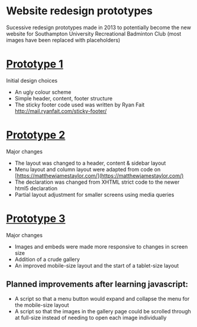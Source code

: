 # Website redesign prototypes

Sucessive redesign prototypes made in 2013 to potentially become the new website for Southampton University Recreational Badminton Club
(most images have been replaced with placeholders)

# [Prototype 1](p1)

Initial design choices

* An ugly colour scheme
* Simple header, content, footer structure
* The sticky footer code used was written by Ryan Fait http://mail.ryanfait.com/sticky-footer/
    
# [Prototype 2](p2)

Major changes
    
* The layout was changed to a header, content & sidebar layout
* Menu layout and column layout were adapted from code on [https://matthewjamestaylor.com/](https://matthewjamestaylor.com/)
* The declaration was changed from XHTML strict code to the newer html5 declaration
* Partial layout adjustment for smaller screens using media queries

# [Prototype 3](p3)

Major changes
    
* Images and embeds were made more responsive to changes in screen size 
* Addition of a crude gallery
* An improved mobile-size layout and the start of a tablet-size layout


## Planned improvements after learning javascript:
    
* A script so that a menu button would expand and collapse the menu for the mobile-size layout
* A script so that the images in the gallery page could be scrolled through at full-size instead of needing to open each image individually
